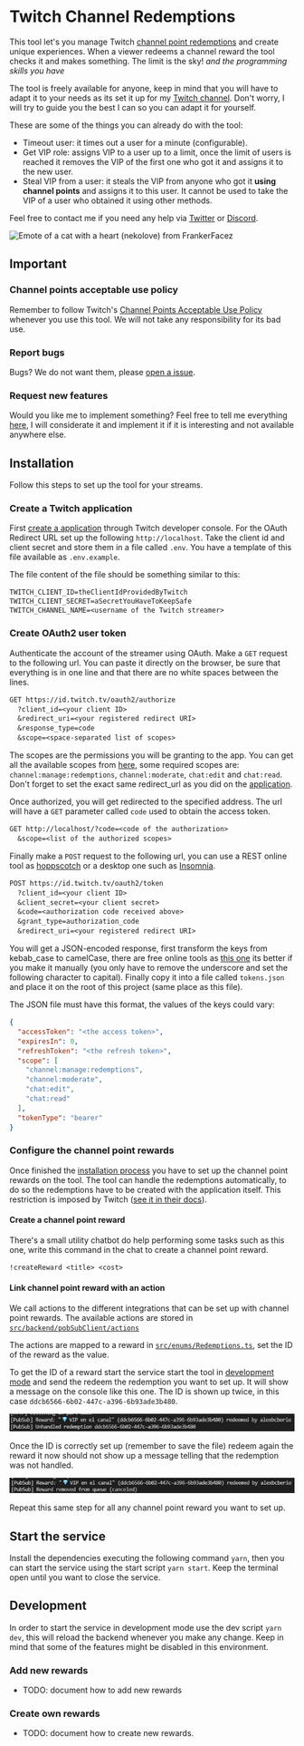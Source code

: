 # Twitch Channel Redemptions

This tool let's you manage Twitch [channel point redemptions](https://help.twitch.tv/s/article/channel-points-guide)
and create unique experiences. When a viewer redeems a channel reward the tool
checks it and makes something. The limit is the sky! _and the programming skills
you have_

The tool is freely available for anyone, keep in mind that you will have to
adapt it to your needs as its set it up for my [Twitch channel](https://twitch.tv/alexbcberio).
Don't worry, I will try to guide you the best I can so you can adapt it for yourself.

These are some of the things you can already do with the tool:

- Timeout user: it times out a user for a minute (configurable).
- Get VIP role: assigns VIP to a user up to a limit, once the limit of users is
  reached it removes the VIP of the first one who got it and assigns it to the new
  user.
- Steal VIP from a user: it steals the VIP from anyone who got it **using channel
  points** and assigns it to this user. It cannot be used to take the VIP of a user
  who obtained it using other methods.

Feel free to contact me if you need any help via [Twitter](https://twitter.com/alexbcberio)
or [Discord](https://discord.com/users/202915432175239169).

![Emote of a cat with a heart (nekolove) from FrankerFacez](https://cdn.frankerfacez.com/emote/244375/1)

## Important

### Channel points acceptable use policy

Remember to follow Twitch's [Channel Points Acceptable Use Policy](https://www.twitch.tv/p/en/legal/channel-points-acceptable-use-policy/)
whenever you use this tool. We will not take any responsibility for its bad use.

### Report bugs

Bugs? We do not want them, please [open a issue](https://github.com/alexbcberio/twitch-channel-redemptions/issues/new?labels=bug&template=bug_report.md).

### Request new features

Would you like me to implement something? Feel free to tell me everything [here](https://github.com/alexbcberio/twitch-channel-redemptions/issues/new?labels=enhancement&template=feature_request.md),
I will considerate it and implement it if it is interesting and not available
anywhere else.

## Installation

Follow this steps to set up the tool for your streams.

### Create a Twitch application

First [create a application](https://dev.twitch.tv/console/apps/create) through
Twitch developer console. For the OAuth Redirect URL set up the following
`http://localhost`. Take the client id and client secret and store
them in a file called `.env`. You have a template of this file available as `.env.example`.

The file content of the file should be something similar to this:

```env
TWITCH_CLIENT_ID=theClientIdProvidedByTwitch
TWITCH_CLIENT_SECRET=aSecretYouHaveToKeepSafe
TWITCH_CHANNEL_NAME=<username of the Twitch streamer>
```

### Create OAuth2 user token

Authenticate the account of the streamer using OAuth. Make a `GET` request to the
following url. You can paste it directly on the browser, be sure that everything
is in one line and that there are no white spaces between the lines.

```txt
GET https://id.twitch.tv/oauth2/authorize
  ?client_id=<your client ID>
  &redirect_uri=<your registered redirect URI>
  &response_type=code
  &scope=<space-separated list of scopes>
```

The scopes are the permissions you will be granting to the app. You can get all
the available scopes from [here](https://dev.twitch.tv/docs/authentication/#scopes),
some required scopes are: `channel:manage:redemptions`, `channel:moderate`,
`chat:edit` and `chat:read`.
Don't forget to set the exact same redirect_url as you did on the [application](#create-a-twitch-application).

Once authorized, you will get redirected to the specified address. The url will
have a `GET` parameter called `code` used to obtain the access token.

```txt
GET http://localhost/?code=<code of the authorization>
  &scope=<list of the authorized scopes>
```

Finally make a `POST` request to the following url, you can use a REST online tool
as [hoppscotch](https://hoppscotch.io/) or a desktop one such as [Insomnia](https://insomnia.rest/download).

```txt
POST https://id.twitch.tv/oauth2/token
  ?client_id=<your client ID>
  &client_secret=<your client secret>
  &code=<authorization code received above>
  &grant_type=authorization_code
  &redirect_uri=<your registered redirect URI>
```

You will get a JSON-encoded response, first transform the keys from kebab_case
to camelCase, there are free online tools as [this one](https://caseconverter.pro/use-cases/convert-json-keys-to-camel-case-online)
its better if you make it manually (you only have to remove the underscore and
set the following character to capital). Finally copy it into a file called
`tokens.json` and place it on the root of this project (same place as this file).

The JSON file must have this format, the values of the keys could vary:

```json
{
  "accessToken": "<the access token>",
  "expiresIn": 0,
  "refreshToken": "<the refresh token>",
  "scope": [
    "channel:manage:redemptions",
    "channel:moderate",
    "chat:edit",
    "chat:read"
  ],
  "tokenType": "bearer"
}
```

### Configure the channel point rewards

Once finished the [installation process](#installation) you have to set up the
channel point rewards on the tool. The tool can handle the redemptions automatically,
to do so the redemptions have to be created with the application itself. This restriction
is imposed by Twitch ([see it in their docs](https://dev.twitch.tv/docs/api/reference#update-redemption-status)).

#### Create a channel point reward

There's a small utility chatbot do help performing some tasks such as this one,
write this command in the chat to create a channel point reward.

```txt
!createReward <title> <cost>
```

#### Link channel point reward with an action

We call actions to the different integrations that can be set up with channel point
rewards. The available actions are stored in [`src/backend/pobSubClient/actions`](,/tree/main/src/backend/../../../src/backend/pubSubClient/actions)

The actions are mapped to a reward in [`src/enums/Redemptions.ts`](./tree/main/src/enums/Redemptions.ts),
set the ID of the reward as the value.

To get the ID of a reward start the service start the tool in [development mode](#development)
and send the redeem the redemption you want to set up. It will show a message on
the console like this one. The ID is shown up twice, in this case `ddcb6566-6b02-447c-a396-6b93ade3b480`.

![Logs of unhandled channel point reward](./docs/img/unhandled-channel-point-reward-redemption.jpg)

Once the ID is correctly set up (remember to save the file) redeem again the reward
it now should not show up a message telling that the redemption was not handled.

![Logs of handled channel point reward](./docs/img/handled-channel-point-reward-redemption.jpg)

Repeat this same step for all any channel point reward you want to set up.

## Start the service

Install the dependencies executing the following command `yarn`, then you can
start the service using the start script `yarn start`. Keep the terminal open
until you want to close the service.

## Development

In order to start the service in development mode use the dev script `yarn dev`,
this will reload the backend whenever you make any change. Keep in mind that some
of the features might be disabled in this environment.

### Add new rewards

- TODO: document how to add new rewards

### Create own rewards

- TODO: document how to create new rewards.
